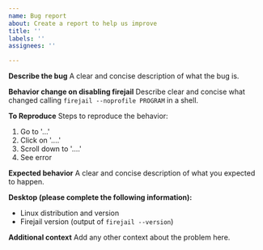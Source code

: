 ```yaml
---
name: Bug report
about: Create a report to help us improve
title: ''
labels: ''
assignees: ''

---
```


**Describe the bug**
A clear and concise description of what the bug is.

**Behavior change on disabling firejail**
Describe clear and concise what changed calling `firejail --noprofile PROGRAM` in a shell.

**To Reproduce**
Steps to reproduce the behavior:
1. Go to '...'
2. Click on '....'
3. Scroll down to '....'
4. See error

**Expected behavior**
A clear and concise description of what you expected to happen.


**Desktop (please complete the following information):**
 - Linux distribution and version
 - Firejail version (output of `firejail --version`)

**Additional context**
Add any other context about the problem here.
